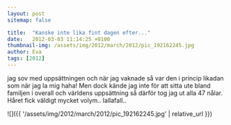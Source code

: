 ```yaml
---
layout: post
sitemap: false

title:  "Kanske inte lika fint dagen efter..."
date:   2012-03-03 11:14:25 +0100
thumbnail-img: /assets/img/2012/march/2012/pic_192162245.jpg
author: Eva
tags: [2012]
---
```


jag sov med uppsättningen och när jag vaknade så var den i princip likadan som när jag la mig haha! Men dock kände jag inte för att sitta ute bland familjen i overall och världens uppsättning så därför tog jag ut alla 47 nålar. Håret fick väldigt mycket volym.. Iallafall..

![]({{ '/assets/img/2012/march/2012/pic_192162245.jpg'  | relative_url }})

